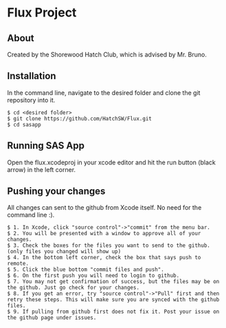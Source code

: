 # Flux Project

## About
Created by the Shorewood Hatch Club, which is advised by Mr. Bruno.

## Installation
In the command line, navigate to the desired folder and clone the git repository into it.
```
$ cd <desired folder>
$ git clone https://github.com/HatchSW/Flux.git
$ cd sasapp
```

## Running SAS App
Open the flux.xcodeproj in your xcode editor and hit the run button (black arrow) in the left corner.

## Pushing your changes
All changes can sent to the github from Xcode itself. No need for the command line :).

```
$ 1. In Xcode, click "source control"->"commit" from the menu bar.
$ 2. You will be presented with a window to approve all of your changes.
$ 3. Check the boxes for the files you want to send to the github. (only files you changed will show up)
$ 4. In the bottom left corner, check the box that says push to remote.
$ 5. Click the blue bottom "commit files and push".
$ 6. On the first push you will need to login to github.
$ 7. You may not get confirmation of success, but the files may be on the github. Just go check for your changes.
$ 8. If you get an error, try "source control"->"Pull" first and then retry these steps. This will make sure you are synced with the github files.
$ 9. If pulling from github first does not fix it. Post your issue on the github page under issues.
```
